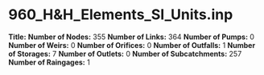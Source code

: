 # 960_H&H_Elements_SI_Units.inp
**Title:** 
**Number of Nodes:** 355
**Number of Links:** 364
**Number of Pumps:** 0
**Number of Weirs:** 0
**Number of Orifices:** 0
**Number of Outfalls:** 1
**Number of Storages:** 7
**Number of Outlets:** 0
**Number of Subcatchments:** 257
**Number of Raingages:** 1
